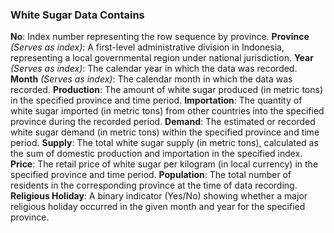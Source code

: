 ### White Sugar Data Contains
**No**: Index number representing the row sequence by province.
**Province** *(Serves as index)*: A first-level administrative division in Indonesia, representing a local governmental region under national jurisdiction.
**Year** *(Serves as index)*: The calendar year in which the data was recorded.
**Month** *(Serves as index)*: The calendar month in which the data was recorded.
**Production**: The amount of white sugar produced (in metric tons) in the specified province and time period.
**Importation**: The quantity of white sugar imported (in metric tons) from other countries into the specified province during the recorded period.
**Demand**: The estimated or recorded white sugar demand (in metric tons) within the specified province and time period.
**Supply**: The total white sugar supply (in metric tons), calculated as the sum of domestic production and importation in the specified index.
**Price**: The retail price of white sugar per kilogram (in local currency) in the specified province and time period.
**Population**: The total number of residents in the corresponding province at the time of data recording.
**Religious Holiday**: A binary indicator (Yes/No) showing whether a major religious holiday occurred in the given month and year for the specified province.
